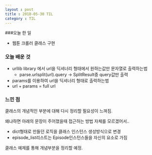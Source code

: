 ```yaml
---
layout : post
title : 2018-05-30 TIL
category : TIL
---
```



###오늘 한 일

- 웹툰 크롤러 클래스 구현




### 오늘 배운 것

- urllib library 에서  url을 딕셔너리 형태에서 원하는값만 문자열로 출력하는법
  - parse.urlsplit(url).query -> SplitResult중 query값만 출력
-  params를 이용하여 url을 딕셔너리 형태로 출력하는법
  - url + params = full url





### 느낀 점

클래스의 개념적인 부분에 대해 다시 정리할 필요성이 느껴짐.

왜냐하면 아래의 문장이 주어졌을때 접근하는 방법 자체를 모르겠어서..

- dict형태로 만들던 로직을 클래스 인스턴스 생성방식으로 변경
- episode_list리스트는 Episode인스턴스들을 자신의 요소로 가짐



클래스 예제를 통해 개념부분을 정리할 예정.